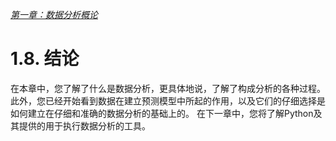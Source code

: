 
[*第一章：数据分析概论*](./)


# 1.8. 结论

在本章中，您了解了什么是数据分析，更具体地说，了解了构成分析的各种过程。此外，您已经开始看到数据在建立预测模型中所起的作用，以及它们的仔细选择是如何建立在仔细和准确的数据分析的基础上的。
在下一章中，您将了解Python及其提供的用于执行数据分析的工具。
